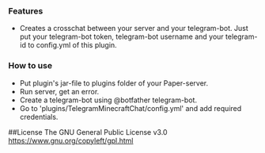 ### Features

- Creates a crosschat between your server and your telegram-bot. Just put your telegram-bot token, telegram-bot username and your telegram-id to config.yml of this plugin.

### How to use

- Put plugin's jar-file to plugins folder of your Paper-server.
- Run server, get an error.
- Create a telegram-bot using @botfather telegram-bot.
- Go to 'plugins/TelegramMinecraftChat/config.yml' and add required credentials.

##License
The GNU General Public License v3.0
https://www.gnu.org/copyleft/gpl.html